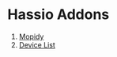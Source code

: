 # Hassio Addons

1) [Mopidy](https://github.com/assada/hassio-addons/tree/master/mopidy)
2) [Device List](https://github.com/assada/hassio-addons/tree/master/device-list)

